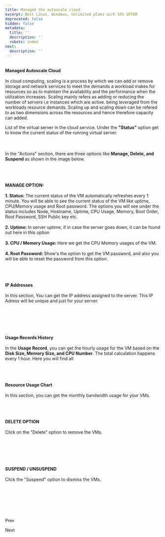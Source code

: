 ```yaml
---
title: Managed the autoscale cloud
excerpt: Best Linux, Windows, Unlimited plans wirh 55% OFFER
deprecated: false
hidden: false
metadata:
  title: ''
  description: ''
  robots: index
next:
  description: ''
---
```


<div itemprop="articleBody">
<div style={{textAlign: "left"}}><span style={{fontSize: "14pt"}}><br /><strong>Managed Autoscale Cloud<br /><br /></strong></span>In cloud computing, scaling is a process by which we can add or remove storage and network services to meet the demands a workload makes for resources so as to maintain the availability and the performance when the utilization increases. Scaling mainly refers as adding or reducing the number of servers i.e instances which are active. being leveraged from the workloads resource demands. Scaling up and scaling down can be refered to as two dimensions across the resources and hence therefore capacity can added.</div>
<p> </p>
<div>List of the virtual server in the cloud service. Under the <strong>"Status"</strong> option get to know the current status of the running virtual server.<br /><br /><br /><br />In the "Actions" section, there are three options like <strong>Manage, Delete, and Suspend </strong>as shown in the image below. <br /><br /><br /><br /> </div>
<div><br /><strong>MANAGE OPTION: <br /><br /></strong><strong>1. Status: </strong>The current status of the VM automatically refreshes every 1 minute. You will be able to see the current status of the VM like uptime, CPU/Memory usage and Root  password. The options you will see under the status includes Node, Hostname, Uptime, CPU Usage, Memory, Boot Order, Root Password, SSH Public key etc.<br /><strong><br />2. Uptime: </strong>In server uptime, if in case the server goes down, it can be found out here in this option<strong><br /><br />3. CPU / Memory Usage: </strong>Here we get the CPU Memory usages of the VM.<strong><br /><br />4. Root Password: </strong>Show's the option to get the VM password, and also you will be able to reset the password from this option.<br /><strong><br /><br /><br /><br />IP Addresses <br /><br /></strong>In this section, You can get the IP address assigned to the server. This IP Adress will be unique and just for your server. <strong><strong><br /><br /><br /><br /></strong></strong>
<div class="help-image-block"> </div>
<strong><br /><br /><br />Usage Records History<br /><br /></strong>In the <strong>Usage Record</strong>, you can get the hourly usage for the VM based on the <strong>Disk Size, Memory Size, and CPU Number</strong>. The total calculation happens every 1 hour. Here you will find all <br /><strong><strong><br /><br /></strong></strong>
<div class="help-image-block"> </div>
<strong><br /><br />Resource Usage Chart<br /><br /></strong>In this section, you can get the monthly bandwidth usage for your VMs.<strong><br /><br /><br /><br /><br />DELETE OPTION<br /><br /></strong>Click on the "Delete" option to remove the VMs.<br /><strong><br /><br /><br /><br /></strong></div>
<div><strong><br /><br />SUSPEND / UNSUSPEND<br /><br /></strong>Click the "Suspend" option to dismiss the VMs.<br /><br /><strong><br /><br /><br /><br /><br /></strong></div> </div>

<span class="icon-chevron-left" aria-hidden="true"></span> <span aria-hidden="true">Prev</span> 

<span aria-hidden="true">Next</span> <span class="icon-chevron-right" aria-hidden="true"></span> 

</div>
